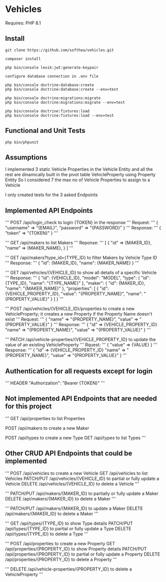# Vehicles

Requires: PHP 8.1

## Install

```
git clone https://github.com/softhea/vehicles.git

composer install

php bin/console lexik:jwt:generate-keypair

configure database connection in .env file

php bin/console doctrine:database:create
php bin/console doctrine:database:create --env=test

php bin/console doctrine:migrations:migrate
php bin/console doctrine:migrations:migrate --env=test

php bin/console doctrine:fixtures:load
php bin/console doctrine:fixtures:load --env=test
```

## Functional and Unit Tests

```
php bin/phpunit
```

## Assumptions

I implemented 3 static Vehicle Properties in the Vehicle Entity and all the rest are dinamically built in the pivot table VehicleProperty using Property Entity
So I considered 7 the max no of Vehicle Properties to assign to a Vehicle

I only created tests for the 3 asked Endpoints

## Implemented API Endpoints

'''
POST /api/login_check to login  {TOKEN} in the response
'''
Request:
'''
{
  "username" => "{EMAIL}",
  "password" => "{PASSWORD}"
}
'''
Response:
'''
{
  "token" => "{TOKEN}"
}
'''

'''
GET /api/makers to list Makers 
'''
Reponse:
'''
[
  {
    "id" => {MAKER_ID},
    "name" => {MAKER_NAME},
  }
]
'''

'''
GET /api/makers?type_id={TYPE_ID} to filter Makers by Vehicle Type ID
'''
Response:
'''
{
  "id": {MAKER_ID},
  "name": {MAKER_NAME}
}
'''

'''
GET /api/vehicles/{VEHICLE_ID} to show all details of a specific Vehicle
'''
Response:
'''
{
    "id": {VEHICLE_ID},
    "model": "MODEL",
    "type": {
        "id": {TYPE_ID},
        "name": "{TYPE_NAME}"
    },
    "maker": {
        "id": {MAKER_ID},
        "name": "{MAKER_NAME}"
    },
    "properties": [
        {
            "id": {VEHICLE_PROPERTY_ID},
            "value": "{PROPERTY_NAME}",
            "name": "{PROPERTY_VALUE}"
        }
    ]
}
'''

'''
POST /api/vehicles/{VEHICLE_ID}/properties to create a new VehicleProperty; it creates a new Property if the Property Name doesn't exist
'''
Request:
'''
{
  "name" => "{PROPERTY_NAME}",
  "value" => "{PROPERTY_VALUE}"
}
'''
Response:
'''
{
  "id" => {VEHICLE_PROPERTY_ID}
  "name" => "{PROPERTY_NAME}",
  "value" => "{PROPERTY_VALUE}"
}
'''

'''
PATCH /api/vehicle-properties/{VEHICLE_PROPERTY_ID} to update the value of an existing VehicleProperty
'''
Rquest:
'''
{
  "value" => {VALUE}
}
'''
Response:
'''
{
  "id" => {VEHICLE_PROPERTY_ID}
  "name" => "{PROPERTY_NAME}",
  "value" => "{PROPERTY_VALUE}"
}
'''

## Authentication for all requests except for login

'''
HEADER "Authorization": "Bearer {TOKEN}"
'''

## Not implemented API Endpoints that are needed for this project

'''
GET /api/properties to list Properties

POST /api/makers to create a new Maker

POST /api/types to create a new Type
GET /api/types to list Types
'''

## Other CRUD API Endpoints that could be implemented

'''
POST /api/vehicles to create a new Vehicle
GET /api/vehicles to list Vehicles
PATCH/PUT /api/vehicles/{VEHICLE_ID} to partial or fully update a Vehicle
DELETE /api/vehicles/{VEHICLE_ID} to delete a Vehicle
'''

'''
PATCH/PUT /api/makers/{MAKER_ID} to partially or fully update a Maker
DELETE /api/makers/{MAKER_ID} to delete a Maker
'''

'''
PATCH/PUT /api/makers/{MAKER_ID} to update a Maker
DELETE /api/makers/{MAKER_ID} to delete a Maker
'''

'''
GET /api/types/{TYPE_ID} to show Type details
PATCH/PUT /api/types/{TYPE_ID} to partial or fully update a Type
DELETE /api/types/{TYPE_ID} to delete a Type
'''

'''
POST /api/properties to create a new Property
GET /api/properties/{PROPERTY_ID} to show Property details
PATCH/PUT /api/properties/{PROPERTY_ID} to partial or fully update a Property
DELETE /api/properties/{PROPERTY_ID} to delete a Property
'''

'''
DELETE /api/vehicle-properties/{PROPERTY_ID} to delete a VehicleProperty
'''
